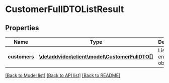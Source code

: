# CustomerFullDTOListResult

## Properties
Name | Type | Description | Notes
------------ | ------------- | ------------- | -------------
**customers** | [**\de\addvideo\client\model\CustomerFullDTO[]**](CustomerFullDTO.md) | List of entity objects. | 

[[Back to Model list]](../README.md#documentation-for-models) [[Back to API list]](../README.md#documentation-for-api-endpoints) [[Back to README]](../README.md)


